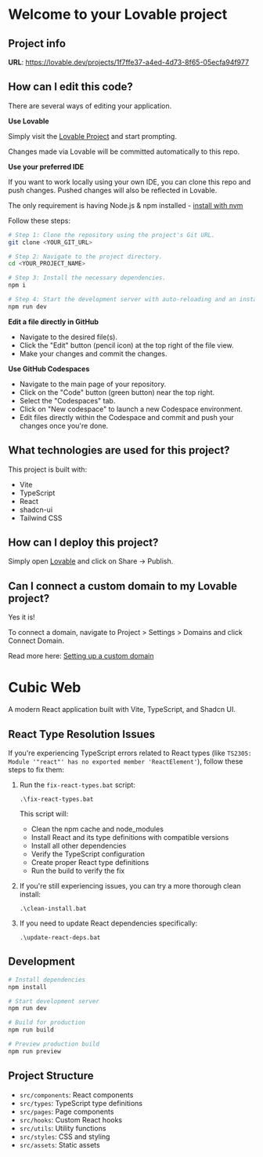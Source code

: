 # Welcome to your Lovable project

## Project info

**URL**: https://lovable.dev/projects/1f7ffe37-a4ed-4d73-8f65-05ecfa94f977

## How can I edit this code?

There are several ways of editing your application.

**Use Lovable**

Simply visit the [Lovable Project](https://lovable.dev/projects/1f7ffe37-a4ed-4d73-8f65-05ecfa94f977) and start prompting.

Changes made via Lovable will be committed automatically to this repo.

**Use your preferred IDE**

If you want to work locally using your own IDE, you can clone this repo and push changes. Pushed changes will also be reflected in Lovable.

The only requirement is having Node.js & npm installed - [install with nvm](https://github.com/nvm-sh/nvm#installing-and-updating)

Follow these steps:

```sh
# Step 1: Clone the repository using the project's Git URL.
git clone <YOUR_GIT_URL>

# Step 2: Navigate to the project directory.
cd <YOUR_PROJECT_NAME>

# Step 3: Install the necessary dependencies.
npm i

# Step 4: Start the development server with auto-reloading and an instant preview.
npm run dev
```

**Edit a file directly in GitHub**

- Navigate to the desired file(s).
- Click the "Edit" button (pencil icon) at the top right of the file view.
- Make your changes and commit the changes.

**Use GitHub Codespaces**

- Navigate to the main page of your repository.
- Click on the "Code" button (green button) near the top right.
- Select the "Codespaces" tab.
- Click on "New codespace" to launch a new Codespace environment.
- Edit files directly within the Codespace and commit and push your changes once you're done.

## What technologies are used for this project?

This project is built with:

- Vite
- TypeScript
- React
- shadcn-ui
- Tailwind CSS

## How can I deploy this project?

Simply open [Lovable](https://lovable.dev/projects/1f7ffe37-a4ed-4d73-8f65-05ecfa94f977) and click on Share -> Publish.

## Can I connect a custom domain to my Lovable project?

Yes it is!

To connect a domain, navigate to Project > Settings > Domains and click Connect Domain.

Read more here: [Setting up a custom domain](https://docs.lovable.dev/tips-tricks/custom-domain#step-by-step-guide)

# Cubic Web

A modern React application built with Vite, TypeScript, and Shadcn UI.

## React Type Resolution Issues

If you're experiencing TypeScript errors related to React types (like `TS2305: Module '"react"' has no exported member 'ReactElement'`), follow these steps to fix them:

1. Run the `fix-react-types.bat` script:
   ```
   .\fix-react-types.bat
   ```

   This script will:
   - Clean the npm cache and node_modules
   - Install React and its type definitions with compatible versions
   - Install all other dependencies
   - Verify the TypeScript configuration
   - Create proper React type definitions
   - Run the build to verify the fix

2. If you're still experiencing issues, you can try a more thorough clean install:
   ```
   .\clean-install.bat
   ```

3. If you need to update React dependencies specifically:
   ```
   .\update-react-deps.bat
   ```

## Development

```bash
# Install dependencies
npm install

# Start development server
npm run dev

# Build for production
npm run build

# Preview production build
npm run preview
```

## Project Structure

- `src/components`: React components
- `src/types`: TypeScript type definitions
- `src/pages`: Page components
- `src/hooks`: Custom React hooks
- `src/utils`: Utility functions
- `src/styles`: CSS and styling
- `src/assets`: Static assets

